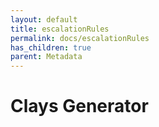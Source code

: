 ```yaml
---
layout: default
title: escalationRules
permalink: docs/escalationRules
has_children: true
parent: Metadata
---
```



# Clays Generator

